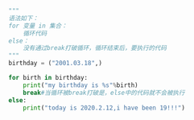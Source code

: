 
<BlogInfo id="690" title="20.完整的for循环语法" author="白日梦想猿" pv=0 read_times=0 pre_cost_time=0分12秒 category="高级变量类型" tag_list="['高级变量类型']" create_time="2020.02.12 17:02:23" update_time="2020.02.13 09:00:39" />

```python
"""
语法如下：
for 变量 in 集合：
    循环代码
else：
    没有通过break打破循环，循环结束后，要执行的代码
"""
birthday = ("2001.03.18",)

for birth in birthday:
    print("my birthday is %s"%birth)
    break#当循环被break打破是，else中的代码就不会被执行 
else:
    print("today is 2020.2.12,i have been 19!!!")
```
